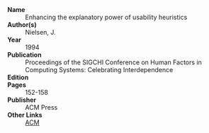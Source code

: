 
<dl>
	<dt><strong>Name</strong></dt>
	<dd>Enhancing the explanatory power of usability heuristics</dd>
	<dt><strong>Author(s)</strong></dt>
	<dd>Nielsen, J.</dd>
	<dt><strong>Year</strong></dt>
	<dd>1994</dd>
	<dt><strong>Publication</strong></dt>
	<dd>Proceedings of the SIGCHI Conference on Human Factors in Computing Systems: Celebrating Interdependence</dd>
	<dt><strong>Edition</strong></dt>
	<dd></dd>
	<dt><strong>Pages</strong></dt>
	<dd>152-158</dd>
	<dt><strong>Publisher</strong></dt>
	<dd>ACM Press</dd>
	<dt><strong>Other Links</strong></dt>
	<dd>
		<a href="https://dl.acm.org/doi/pdf/10.1145/191666.191729">
			ACM
		</a>
	</dd>
</dl>
